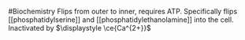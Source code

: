 #Biochemistry 
Flips from outer to inner, requires ATP. Specifically flips [[phosphatidylserine]] and [[phosphatidylethanolamine]] into the cell. Inactivated by $\displaystyle \ce{Ca^{2+}}$